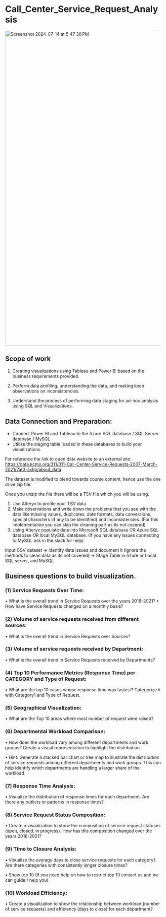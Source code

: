 # Call_Center_Service_Request_Analysis

<img width="1016" alt="Screenshot 2024-07-14 at 5 47 30 PM" src="https://github.com/user-attachments/assets/6f26c376-bab7-4c6a-8bd9-44ad95283ab8">



## Scope of work

1. Creating visualizations using Tableau and Power BI based on the business requirements provided. 

2. Perform data profiling, understanding the data, and making keen observations on inconsistencies.

3. Understand the process of performing data staging for ad-hoc analysis using SQL and Visualizations.

## Data Connection and Preparation:
- Connect Power BI and Tableau to the Azure SQL database / SQL Server database / MySQL
- Utilize the staging table loaded in these databases to build your visualizations.



For reference the link to open data website to an external site: https://data.kcmo.org/311/311-Call-Center-Service-Requests-2007-March-2021/7at3-sxhp/about_data

The dataset is modified to blend towards course content, hence use the one drive zip file.

Once you unzip the file there will be a TSV file which you will be using. 

1. Use Alteryx to profile your TSV data
2. Make observations and write down the problems that you see with the data like missing values, duplicates, date formats, data conversions, special characters (if any to be identified) and inconsistencies. (For this implementation you can skip the cleaning part as its not covered)
3. Using Alteryx populate data into Microsoft SQL database OR Azure SQL database OR local MySQL database. (If you have any issues connecting to MySQL ask in the slack for help)

Input CSV dataset -> Identify data issues and document it (ignore the methods to clean data as its not covered) -> Stage Table in Azure or Local SQL server, and MySQL

## Business questions to build visualization.

### (1)  Service Requests Over Time:
• What is the overall trend in Service Requests over the years 2018-2021?
• How have Service Requests changed on a monthly basis?

 

### (2) Volume of service requests received from different sources:

• What is the overall trend in Service Requests over Sources?

 

### (3) Volume of service requests received by Department:

• What is the overall trend in Service Requests received by Departments?

 

### (4) Top 10 Performance Metrics (Response Time) per CATEGORY and Type of Request:

• What are the top 10 cases whose response time was fastest? Categorize it with Category1 and Type of Request.

 

### (5) Geographical Visualization:

• What are the Top 10 areas where most number of request were raised?

 

### (6) Departmental Workload Comparison:

• How does the workload vary among different departments and work groups? Create a visual representation to highlight the distribution.

• Hint: Generate a stacked bar chart or tree map to illustrate the distribution of service requests among different departments and work groups. This can help identify which departments are handling a larger share of the workload.

 

### (7) Response Time Analysis:

• Visualize the distribution of response times for each department. Are there any outliers or patterns in response times?

 

### (8) Service Request Status Composition:

• Create a visualization to show the composition of service request statuses (open, closed, in progress). How has this composition changed over the years 2018-2021?

 

### (9) Time to Closure Analysis:

• Visualize the average days to close service requests for each category1. Are there categories with consistently longer closure times?

• Show top 10 (If you need help on how to restrict top 10 contact us and we can guide / help you)

 

### (10) Workload Efficiency:

• Create a visualization to show the relationship between workload (number of service requests) and efficiency (days to close) for each department?

